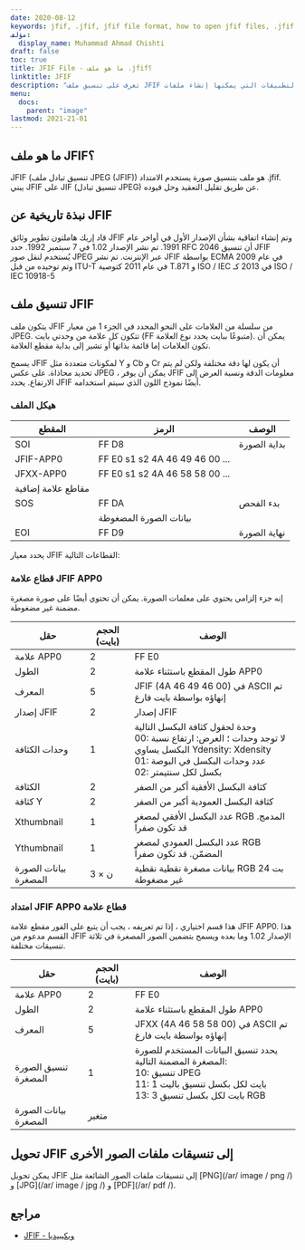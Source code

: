 ```yaml
---
date: 2020-08-12
keywords: jfif, .jfif, jfif file format, how to open jfif files, .jfif extension, jfif extension
مؤلف:
  display_name: Muhammad Ahmad Chishti
draft: false
toc: true
title: JFIF File - ما هو ملف .jfif؟
linktitle: JFIF
description: "تعرف على تنسيق ملف JFIF وواجهات برمجة التطبيقات التي يمكنها إنشاء ملفات JFIF وفتحها."
menu:
  docs:
    parent: "image"
lastmod: 2021-21-01
---
```


## ما هو ملف JFIF؟

JFIF (تنسيق تبادل ملف JPEG (JFIF)) هو ملف بتنسيق صورة يستخدم الامتداد .jfif. يبني JFIF على JIF (تنسيق تبادل JPEG) عن طريق تقليل التعقيد وحل قيوده.

## نبذة تاريخية عن JFIF

قاد إريك هاملتون تطوير وثائق JFIF وتم إنشاء اتفاقية بشأن الإصدار الأول في أواخر عام 1991. تم نشر الإصدار 1.02 في 7 سبتمبر 1992. حدد RFC 2046 أن تنسيق JFIF يُستخدم لنقل صور JPEG عبر الإنترنت. تم نشر JFIF بواسطة ECMA في عام 2009 وتم توحيده من قبل ITU-T في عام 2011 كتوصية T.871 و ISO / IEC في 2013 كـ ISO / IEC 10918-5

## تنسيق ملف JFIF ##

يتكون ملف JFIF من سلسلة من العلامات على النحو المحدد في الجزء 1 من معيار JPEG. تتكون كل علامة من وحدتي بايت (FF متبوعًا ببايت يحدد نوع العلامة). يمكن أن تكون العلامات إما قائمة بذاتها أو تشير إلى بداية مقطع العلامة.

يسمح JFIF لمكونات متعددة مثل Y و Cb و Cr أن يكون لها دقة مختلفة ولكن لم يتم تحديد محاذاة. على عكس JPEG ، يمكن أن يوفر JFIF معلومات الدقة ونسبة العرض إلى الارتفاع. يحدد JFIF أيضًا نموذج اللون الذي سيتم استخدامه.

### هيكل الملف ##

| المقطع | الرمز | الوصف |
| --- | --- | --- |
| SOI | FF D8 | بداية الصورة |
| JFIF-APP0 | FF E0 s1 s2 4A 46 49 46 00 ... ||
| JFXX-APP0 | FF E0 s1 s2 4A 46 58 58 00 ... ||
| مقاطع علامة إضافية |
| SOS | FF DA | بدء الفحص |
|| بيانات الصورة المضغوطة ||
| EOI | FF D9 | نهاية الصورة |

يحدد معيار JFIF القطاعات التالية:

### قطاع علامة JFIF APP0 ###

إنه جزء إلزامي يحتوي على معلمات الصورة. يمكن أن تحتوي أيضًا على صورة مصغرة مضمنة غير مضغوطة.

| حقل | الحجم (بايت) | الوصف |
| --- | --- | --- |
| علامة APP0 | 2 | FF E0 |
| الطول | 2 | طول المقطع باستثناء علامة APP0 |
| المعرف | 5 | JFIF (4A 46 49 46 00) في ASCII تم إنهاؤه بواسطة بايت فارغ |
| إصدار JFIF | 2 | إصدار JFIF |
| وحدات الكثافة | 1 | وحدة لحقول كثافة البكسل التالية</br> 00: لا توجد وحدات ؛ العرض: ارتفاع نسبة البكسل يساوي Ydensity: Xdensity</br> 01: عدد وحدات البكسل في البوصة</br> 02: بكسل لكل سنتيمتر |
| الكثافة | 2 | كثافة البكسل الأفقية أكبر من الصفر |
| كثافة Y | 2 | كثافة البكسل العمودية أكبر من الصفر |
| Xthumbnail | 1 | عدد البكسل الأفقي لمصغر RGB المدمج. قد تكون صفراً |
| Ythumbnail | 1 | عدد البكسل العمودي لمصغر RGB المضمّن. قد تكون صفراً |
| بيانات الصورة المصغرة | 3 × ن | بيانات مصغرة نقطية نقطية RGB 24 بت غير مضغوطة |

### امتداد JFIF APP0 قطاع علامة ###

هذا قسم اختياري ، إذا تم تعريفه ، يجب أن يتبع على الفور مقطع علامة JFIF APP0. هذا القسم مدعوم من JFIF الإصدار 1.02 وما بعده ويسمح بتضمين الصور المصغرة في ثلاثة تنسيقات مختلفة.

| حقل | الحجم (بايت) | الوصف |
| --- | --- | --- |
| علامة APP0 | 2 | FF E0 |
| الطول | 2 | طول المقطع باستثناء علامة APP0 |
| المعرف | 5 | JFXX (4A 46 58 58 00) في ASCII تم إنهاؤه بواسطة بايت فارغ |
| تنسيق الصورة المصغرة | 1 | يحدد تنسيق البيانات المستخدم للصورة المصغرة المضمنة التالية:</br> 10: تنسيق JPEG</br> 11: 1 بايت لكل بكسل تنسيق باليت</br> 13: 3 بايت لكل بكسل تنسيق RGB |
| بيانات الصورة المصغرة | متغير ||

## تحويل JFIF إلى تنسيقات ملفات الصور الأخرى

يمكن تحويل JFIF إلى تنسيقات ملفات الصور الشائعة مثل [PNG](/ar/ image / png /) و [JPG](/ar/ image / jpg /) و [PDF](/ar/ pdf /).

## مراجع ##

- [JFIF - ويكيبيديا](https://en.wikipedia.org/wiki/JPEG_File_Interchange_Format#History)

